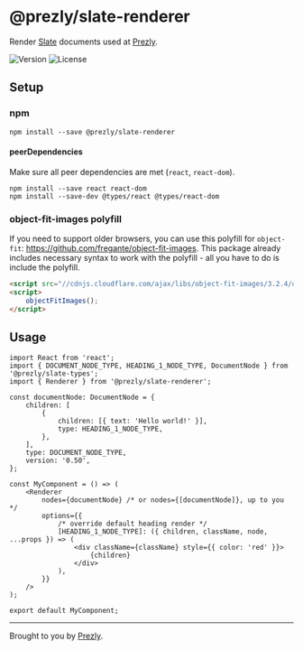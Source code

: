 # @prezly/slate-renderer

Render [Slate](https://www.slatejs.org/) documents used at [Prezly](https://www.prezly.com/?utm_source=github&utm_campaign=@prezly/slate).

![Version](https://img.shields.io/npm/v/@prezly/slate-renderer)
![License](https://img.shields.io/npm/l/@prezly/slate-renderer)

## Setup

### npm

```Shell
npm install --save @prezly/slate-renderer
```

#### peerDependencies

Make sure all peer dependencies are met (`react`, `react-dom`).

```Shell
npm install --save react react-dom
npm install --save-dev @types/react @types/react-dom
```

### object-fit-images polyfill

If you need to support older browsers, you can use this polyfill for `object-fit`: https://github.com/fregante/object-fit-images. This package already includes necessary syntax to work with the polyfill - all you have to do is include the polyfill.

```html
<script src="//cdnjs.cloudflare.com/ajax/libs/object-fit-images/3.2.4/ofi.min.js"></script>
<script>
    objectFitImages();
</script>
```

## Usage

```tsx
import React from 'react';
import { DOCUMENT_NODE_TYPE, HEADING_1_NODE_TYPE, DocumentNode } from '@prezly/slate-types';
import { Renderer } from '@prezly/slate-renderer';

const documentNode: DocumentNode = {
    children: [
        {
            children: [{ text: 'Hello world!' }],
            type: HEADING_1_NODE_TYPE,
        },
    ],
    type: DOCUMENT_NODE_TYPE,
    version: '0.50',
};

const MyComponent = () => (
    <Renderer
        nodes={documentNode} /* or nodes={[documentNode]}, up to you */
        options={{
            /* override default heading render */
            [HEADING_1_NODE_TYPE]: ({ children, className, node, ...props }) => (
                <div className={className} style={{ color: 'red' }}>
                    {children}
                </div>
            ),
        }}
    />
);

export default MyComponent;
```

----

Brought to you by [Prezly](https://www.prezly.com/?utm_source=github&utm_campaign=@prezly/slate-renderer).
